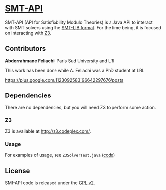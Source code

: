 # [SMT-API]()

SMT-API (API for Satisfiability Modulo Theories) is a Java API to interact with SMT solvers using the [SMT-LIB format](http://smt-lib.org/).
For the time being, it is focused on interacting with [Z3](http://z3.codeplex.com/).

## Contributors

**Abderrahmane Feliachi**, Paris Sud University and LRI

This work has been done while A. Feliachi was a PhD student at LRI.

<https://plus.google.com/1123092583`96642297676/posts>
<!-- 
- <http://twitter.com/huunghia>
- <http://github.com/nhnghia>
-->

## Dependencies

There are no dependencies, but you will need Z3 to perform some action.

### Z3

Z3 is available at http://z3.codeplex.com/.

### Usage

For examples of usage, see `Z3SolverTest.java` ([code](https://github.com/pascalpoizat/smt-api/blob/master/test/Z3SolverTest.java))

## License

SMI-API code is released under the [GPL v2](LICENSE).
